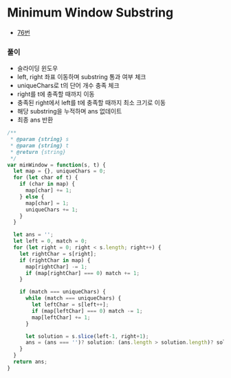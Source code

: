 # Minimum Window Substring
 - [76번](https://leetcode.com/problems/minimum-window-substring/)


### 풀이
  - 슬라이딩 윈도우
  - left, right 좌표 이동하며 substring 통과 여부 체크
  - uniqueChars로 t의 단어 개수 충족 체크
  - right를 t에 충족할 때까지 이동
  - 충족된 right에서 left를 t에 충족할 때까지 최소 크기로 이동
  - 해당 substring을 누적하며 ans 없데이트
  - 최종 ans 반환

  ```javascript
  /**
   * @param {string} s
   * @param {string} t
   * @return {string}
   */
  var minWindow = function(s, t) {
    let map = {}, uniqueChars = 0;
    for (let char of t) {
      if (char in map) {
        map[char] += 1;
      } else {
        map[char] = 1;
        uniqueChars += 1;
      }
    }

    let ans = '';
    let left = 0, match = 0;
    for (let right = 0; right < s.length; right++) {
      let rightChar = s[right];
      if (rightChar in map) {
        map[rightChar] -= 1;
        if (map[rightChar] === 0) match += 1;
      }

      if (match === uniqueChars) {
        while (match === uniqueChars) {
          let leftChar = s[left++];
          if (map[leftChar] === 0) match -= 1;
          map[leftChar] += 1;
        }

        let solution = s.slice(left-1, right+1);
        ans = (ans === '')? solution: (ans.length > solution.length)? solution: ans;
      }
    }
    return ans;
  }
  ```